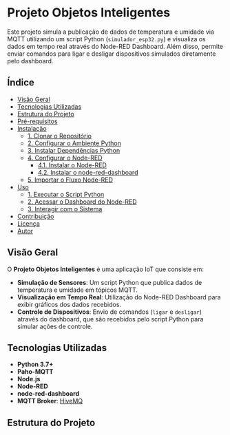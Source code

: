 # Projeto Objetos Inteligentes


Este projeto simula a publicação de dados de temperatura e umidade via MQTT utilizando um script Python (`simulador_esp32.py`) e visualiza os dados em tempo real através do Node-RED Dashboard. Além disso, permite enviar comandos para ligar e desligar dispositivos simulados diretamente pelo dashboard.

## Índice

- [Visão Geral](#visão-geral)
- [Tecnologias Utilizadas](#tecnologias-utilizadas)
- [Estrutura do Projeto](#estrutura-do-projeto)
- [Pré-requisitos](#pré-requisitos)
- [Instalação](#instalação)
  - [1. Clonar o Repositório](#1-clonar-o-repositório)
  - [2. Configurar o Ambiente Python](#2-configurar-o-ambiente-python)
  - [3. Instalar Dependências Python](#3-instalar-dependências-python)
  - [4. Configurar o Node-RED](#4-configurar-o-node-red)
    - [4.1. Instalar o Node-RED](#41-instalar-o-node-red)
    - [4.2. Instalar o node-red-dashboard](#42-instalar-o-node-red-dashboard)
  - [5. Importar o Fluxo Node-RED](#5-importar-o-fluxo-node-red)
- [Uso](#uso)
  - [1. Executar o Script Python](#1-executar-o-script-python)
  - [2. Acessar o Dashboard do Node-RED](#2-acessar-o-dashboard-do-node-red)
  - [3. Interagir com o Sistema](#3-interagir-com-o-sistema)
- [Contribuição](#contribuição)
- [Licença](#licença)
- [Autor](#autor)

## Visão Geral

O **Projeto Objetos Inteligentes** é uma aplicação IoT que consiste em:

- **Simulação de Sensores**: Um script Python que publica dados de temperatura e umidade em tópicos MQTT.
- **Visualização em Tempo Real**: Utilização do Node-RED Dashboard para exibir gráficos dos dados recebidos.
- **Controle de Dispositivos**: Envio de comandos (`ligar` e `desligar`) através do dashboard, que são recebidos pelo script Python para simular ações de controle.

## Tecnologias Utilizadas

- **Python 3.7+**
- **Paho-MQTT**
- **Node.js**
- **Node-RED**
- **node-red-dashboard**
- **MQTT Broker**: [HiveMQ](https://www.hivemq.com/)

## Estrutura do Projeto

